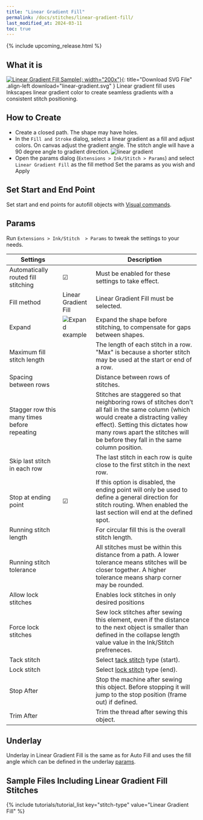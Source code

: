 ```yaml
---
title: "Linear Gradient Fill"
permalink: /docs/stitches/linear-gradient-fill/
last_modified_at: 2024-03-11
toc: true
---
```

 {% include upcoming_release.html %}

## What it is

[![Linear Gradient Fill Sample](/assets/images/docs/linear-gradient.jpg){: width="200x"}](/assets/images/docs/linear-gradient.svg){: title="Download SVG File" .align-left download="linear-gradient.svg" }
Linear gradient fill uses Inkscapes linear gradient color to create seamless gradients with a consistent stitch positioning.

## How to Create

* Create a closed path. The shape may have holes.
* In the `Fill and Stroke` dialog, select a linear gradient as a fill and adjust colors. On canvas adjust the gradient angle. The stitch angle will have a 90 degree angle to gradient direction.
  ![linear gradient](/assets/images/docs/en/linear-gradient.png)
* Open the params dialog (`Extensions > Ink/Stitch > Params`) and select `Linear Gradient Fill` as the fill method
  Set the params as you wish and Apply

## Set Start and End Point

Set start and end points for autofill objects with [Visual commands](/docs/commands/).

## Params

Run `Extensions > Ink/Stitch  > Params` to tweak the settings to your needs.

Settings||Description
---|---|---
Automatically routed fill stitching| ☑ |Must be enabled for these settings to take effect.
Fill method          |Linear Gradient Fill|Linear Gradient Fill must be selected.
Expand               |![Expand example](/assets/images/docs/params-fill-expand.png)  |Expand the shape before stitching, to compensate for gaps between shapes.
Maximum fill stitch length    ||The length of each stitch in a row. "Max" is because a shorter stitch may be used at the start or end of a row.
Spacing between rows          ||Distance between rows of stitches.
Stagger row this many times before repeating||Stitches are staggered so that neighboring rows of stitches don't all fall in the same column (which would create a distracting valley effect). Setting this dictates how many rows apart the stitches will be before they fall in the same column position.
Skip last stitch in each row  ||The last stitch in each row is quite close to the first stitch in the next row.
Stop at ending point  | ☑ |If this option is disabled, the ending point will only be used to define a general direction for stitch routing. When enabled the last section will end at the defined spot.
Running stitch length||For circular fill this is the overall stitch length.
Running stitch tolerance||All stitches must be within this distance from a path. A lower tolerance means stitches will be closer together. A higher tolerance means sharp corner may be rounded.
Allow lock stitches  ||Enables lock stitches in only desired positions
Force lock stitches  ||Sew lock stitches after sewing this element, even if the distance to the next object is smaller than defined in the collapse length value value in the Ink/Stitch prefreneces.
Tack stitch          ||Select [tack stitch](/docs/stitches/lock-stitches) type (start).
Lock stitch          ||Select [lock stitch](/docs/stitches/lock-stitches) type (end).
Stop After           ||Stop the machine after sewing this object. Before stopping it will jump to the stop position (frame out) if defined.
Trim After           ||Trim the thread after sewing this object.

## Underlay

Underlay in Linear Gradient Fill is the same as for Auto Fill and uses the fill angle which can be defined in the underlay [params](/docs/stitches/fill-stitch#underlay).

## Sample Files Including Linear Gradient Fill Stitches

{% include tutorials/tutorial_list key="stitch-type" value="Linear Gradient Fill" %}
